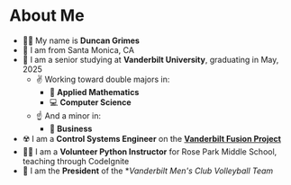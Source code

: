 # About Me
- 🙋‍♂️​ My name is **Duncan Grimes**
- 🏡​ I am from Santa Monica, CA
- 🏫​ I am a senior studying at **Vanderbilt University**, graduating in May, 2025
  - ✌️ Working toward double majors in:
    - 🧮​ **Applied Mathematics**
    - 💻​ **Computer Science**
  - ☝️ And a minor in:
    - 🤝​ **Business**
- ☢️​ I am a **Control Systems Engineer** on the **[Vanderbilt Fusion Project](https://www.vanderbiltfusion.org/)**
- 👨‍🏫 I am a **Volunteer Python Instructor** for Rose Park Middle School, teaching through CodeIgnite
- 🏐 I am the **President** of the **Vanderbilt Men's Club Volleyball Team*
